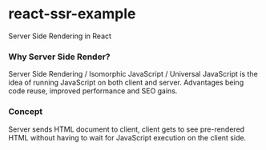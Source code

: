 # react-ssr-example

Server Side Rendering in React

### Why Server Side Render?

Server Side Rendering / Isomorphic JavaScript / Universal JavaScript is the idea of running JavaScript on both client and server. Advantages being code reuse, improved performance and SEO gains.

### Concept

Server sends HTML document to client, client gets to see pre-rendered HTML without having to wait for JavaScript execution on the client side.
